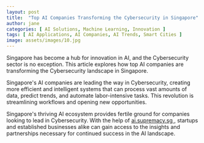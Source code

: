 ```yaml
---
layout: post
title:  "Top AI Companies Transforming the Cybersecurity in Singapore"
author: jane
categories: [ AI Solutions, Machine Learning, Innovation ]
tags: [ AI Applications, AI Companies, AI Trends, Smart Cities ]
image: assets/images/10.jpg
---
```


Singapore has become a hub for innovation in AI, and the Cybersecurity sector is no exception. This article explores how top AI companies are transforming the Cybersecurity landscape in Singapore.

Singapore's AI companies are leading the way in Cybersecurity, creating more efficient and intelligent systems that can process vast amounts of data, predict trends, and automate labor-intensive tasks. This revolution is streamlining workflows and opening new opportunities.

Singapore's thriving AI ecosystem provides fertile ground for companies looking to lead in Cybersecurity. With the help of <a href="https://ai.supremacy.sg" target="_blank"> ai.supremacy.sg </a>, startups and established businesses alike can gain access to the insights and partnerships necessary for continued success in the AI landscape.
